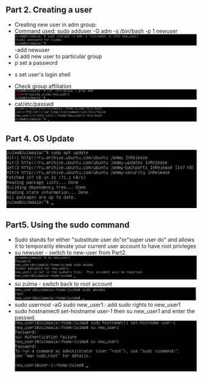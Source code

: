 ## Part 2. Creating a user
- Creating new user in adm group:
- Command used: sudo adduser -G adm -s /bin/bash -p 1 newuser
![text](../img/2_1.png)
-add newuser
- G add new user to particular group
- p set a password
* s set user's login shell
- Check group affiliation
![text](../img/2_2.png)
- cat/etc/passwd
![text](../img/2_3.png)
## Part 4. OS Update
![text](../img/4.png)
## Part5. Using the sudo command

- Sudo stands for either "substitute user do"or"super user do" and allows it to temporarily elevate your current user account to have root privleges
- su newuser - switch to new-user from Part2.
![text](../img/5_1.png)
- su zulma - switch back to root account
![text](../img/5_2.png)
- sudo usermod -aG sudo new_user1 : add sudo rights to new_user1
- sudo hostnamectl set-hostname user-1 then su new_user1 and enter the passwd.
![text](../img/5_3.png)